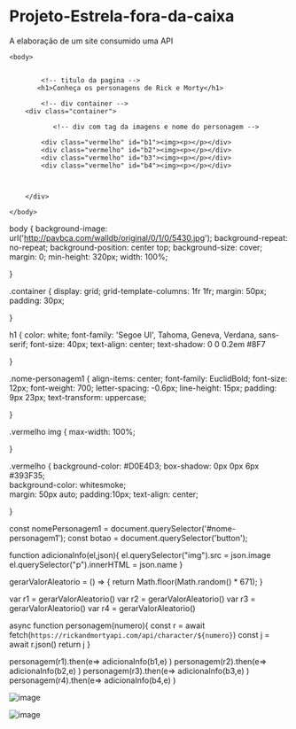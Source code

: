 # Projeto-Estrela-fora-da-caixa
A elaboração de um site consumido uma API
<!DOCTYPE html>
<html>
  <head>
         <meta charset="utf-8">
         <meta http-equiv="X-UA-Compatible" content="IE=edge">
         <meta name="viewport" content="width=device-width">
         <title>Rick e Morty</title>
         <link href="style.css" rel="stylesheet" type="text/css" />
        <script src="script.js" defer></script>

  </head>
    
    <body>
      
           
            <!-- titulo da pagina -->
           <h1>Conheça os personagens de Rick e Morty</h1>

            <!-- div container -->
        <div class="container">
             
               <!-- div com tag da imagens e nome do personagem -->

            <div class="vermelho" id="b1"><img><p></p></div>
            <div class="vermelho" id="b2"><img><p></p></div>
            <div class="vermelho" id="b3"><img><p></p></div>
            <div class="vermelho" id="b4"><img><p></p></div>

            

        </div>
      
    </body>
</html>





body {
 background-image: url('http://pavbca.com/walldb/original/0/1/0/5430.jpg');
 background-repeat: no-repeat;
 background-position: center top;
 background-size: cover;
 margin: 0;
 min-height: 320px;
 width: 100%;
   
}

.container {
 display: grid;
 grid-template-columns: 1fr 1fr;
 margin: 50px;
 padding: 30px;
    
}
       
h1 {
 color: white;
 font-family: 'Segoe UI', Tahoma, Geneva, Verdana, sans-serif;
 font-size: 40px;
 text-align: center;
 text-shadow: 0 0 0.2em #8F7
   
}       
   
.nome-personagem1 {
 align-items: center;
 font-family: EuclidBold;
 font-size: 12px;
 font-weight: 700;
 letter-spacing: -0.6px;
 line-height: 15px;
 padding: 9px 23px;
 text-transform: uppercase;
           
}
   
.vermelho img {
 max-width: 100%;
   
}
   
.vermelho {
 background-color: #D0E4D3;
 box-shadow: 0px 0px 6px #393F35;   
 background-color: whitesmoke;   
 margin: 50px auto;
 padding:10px;
 text-align: center;
   
}
   
   
   
   const nomePersonagem1 =  document.querySelector('#nome-personagem1');
const botao = document.querySelector('button');

function adicionaInfo(el,json){
    el.querySelector("img").src = json.image
    el.querySelector("p").innerHTML = json.name
}

gerarValorAleatorio = () => {
    return Math.floor(Math.random() * 671);
}

var r1 = gerarValorAleatorio()
var r2 = gerarValorAleatorio()
var r3 = gerarValorAleatorio()
var r4 = gerarValorAleatorio()


async function personagem(numero){
    const r = await fetch(`https://rickandmortyapi.com/api/character/${numero}`)
    const j = await r.json()
    return j
}



personagem(r1).then(e=> adicionaInfo(b1,e) )
personagem(r2).then(e=> adicionaInfo(b2,e) )
personagem(r3).then(e=> adicionaInfo(b3,e) )
personagem(r4).then(e=> adicionaInfo(b4,e) )








![image](https://user-images.githubusercontent.com/72118415/122115414-d8ef1f80-cdfa-11eb-99bc-743f3787ef6b.png)



![image](https://user-images.githubusercontent.com/72118415/122115325-bc52e780-cdfa-11eb-8787-8ee58a4b5cbe.png)





